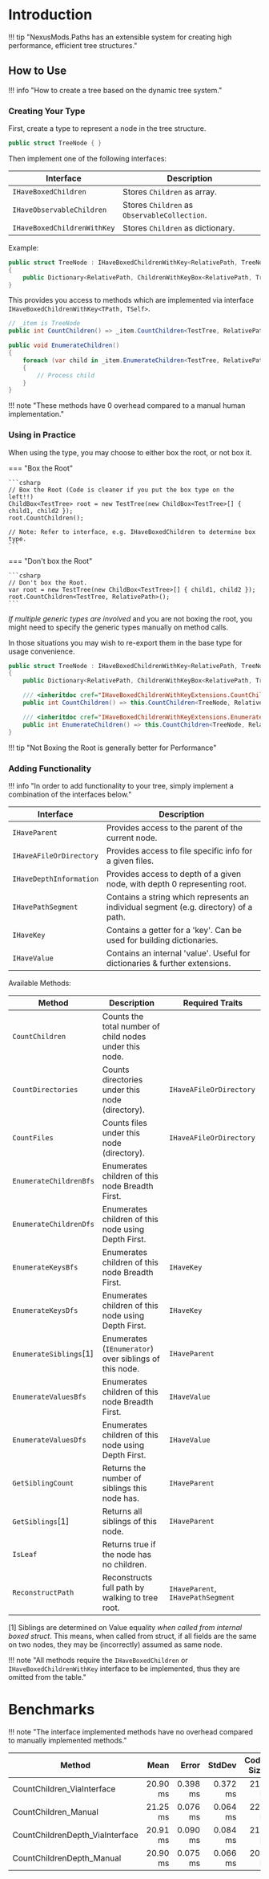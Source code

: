 # Introduction

!!! tip "NexusMods.Paths has an extensible system for creating high performance, efficient tree structures."

## How to Use

!!! info "How to create a tree based on the dynamic tree system."

### Creating Your Type

First, create a type to represent a node in the tree structure.

```csharp
public struct TreeNode { }
```

Then implement one of the following interfaces:

| Interface                   | Description                                  |
|-----------------------------|----------------------------------------------|
| `IHaveBoxedChildren`        | Stores `Children` as array.                  |
| `IHaveObservableChildren`   | Stores `Children` as `ObservableCollection`. |
| `IHaveBoxedChildrenWithKey` | Stores `Children` as dictionary.             |

Example:

```csharp
public struct TreeNode : IHaveBoxedChildrenWithKey<RelativePath, TreeNode>
{
    public Dictionary<RelativePath, ChildrenWithKeyBox<RelativePath, TreeNode>> Children { get; }
}
```

This provides you access to methods which are implemented via interface `IHaveBoxedChildrenWithKey<TPath, TSelf>`.

```csharp
// _item is TreeNode
public int CountChildren() => _item.CountChildren<TestTree, RelativePath>();

public void EnumerateChildren()
{
    foreach (var child in _item.EnumerateChildren<TestTree, RelativePath>())
    {
        // Process child
    }
}
```

!!! note "These methods have 0 overhead compared to a manual human implementation."

### Using in Practice

When using the type, you may choose to either box the root, or not box it.

=== "Box the Root"

    ```csharp
    // Box the Root (Code is cleaner if you put the box type on the left!!)
    ChildBox<TestTree> root = new TestTree(new ChildBox<TestTree>[] { child1, child2 });
    root.CountChildren();

    // Note: Refer to interface, e.g. IHaveBoxedChildren to determine box type.
    ```

=== "Don't box the Root"

    ```csharp
    // Don't box the Root.
    var root = new TestTree(new ChildBox<TestTree>[] { child1, child2 });
    root.CountChildren<TestTree, RelativePath>();
    ```

*If multiple generic types are involved* and you are not boxing the root, you might need to specify the generic types manually on method calls.  

In those situations you may wish to re-export them in the base type for usage convenience.  

```csharp
public struct TreeNode : IHaveBoxedChildrenWithKey<RelativePath, TreeNode>
{
    public Dictionary<RelativePath, ChildrenWithKeyBox<RelativePath, TreeNode>> Children { get; }

    /// <inheritdoc cref="IHaveBoxedChildrenWithKeyExtensions.CountChildren{TSelf,TKey}"/>
    public int CountChildren() => this.CountChildren<TreeNode, RelativePath>();

    /// <inheritdoc cref="IHaveBoxedChildrenWithKeyExtensions.EnumerateChildren{TSelf,TKey}"/>
    public int EnumerateChildren() => this.CountChildren<TreeNode, RelativePath>();
}
```

!!! tip "Not Boxing the Root is generally better for Performance"

### Adding Functionality 

!!! info "In order to add functionality to your tree, simply implement a combination of the interfaces below."

| Interface               | Description                                                                          |
|-------------------------|--------------------------------------------------------------------------------------|
| `IHaveParent`           | Provides access to the parent of the current node.                                   |
| `IHaveAFileOrDirectory` | Provides access to file specific info for a given files.                             |
| `IHaveDepthInformation` | Provides access to depth of a given node, with depth 0 representing root.            |
| `IHavePathSegment`      | Contains a string which represents an individual segment (e.g. directory) of a path. |
| `IHaveKey`              | Contains a getter for a 'key'. Can be used for building dictionaries.                |
| `IHaveValue`            | Contains an internal 'value'. Useful for dictionaries & further extensions.          |

Available Methods:

| Method                 | Description                                             | Required Traits                   |
|------------------------|---------------------------------------------------------|-----------------------------------|
| `CountChildren`        | Counts the total number of child nodes under this node. |                                   |
| `CountDirectories`     | Counts directories under this node (directory).         | `IHaveAFileOrDirectory`           |
| `CountFiles`           | Counts files under this node (directory).               | `IHaveAFileOrDirectory`           |
| `EnumerateChildrenBfs` | Enumerates children of this node Breadth First.         |                                   |
| `EnumerateChildrenDfs` | Enumerates children of this node using Depth First.     |                                   |
| `EnumerateKeysBfs`     | Enumerates children of this node Breadth First.         | `IHaveKey`                        |
| `EnumerateKeysDfs`     | Enumerates children of this node using Depth First.     | `IHaveKey`                        |
| `EnumerateSiblings`[1] | Enumerates (`IEnumerator`) over siblings of this node.  | `IHaveParent`                     |
| `EnumerateValuesBfs`   | Enumerates children of this node Breadth First.         | `IHaveValue`                      |
| `EnumerateValuesDfs`   | Enumerates children of this node using Depth First.     | `IHaveValue`                      |
| `GetSiblingCount`      | Returns the number of siblings this node has.           | `IHaveParent`                     |
| `GetSiblings`[1]       | Returns all siblings of this node.                      | `IHaveParent`                     |
| `IsLeaf`               | Returns true if the node has no children.               |                                   |
| `ReconstructPath`      | Reconstructs full path by walking to tree root.         | `IHaveParent`, `IHavePathSegment` |

[1] Siblings are determined on Value equality *when called from internal boxed struct*. This means, when called from struct, if all fields are the same on two nodes, they may be (incorrectly) assumed as same node.

!!! note "All methods require the `IHaveBoxedChildren` or `IHaveBoxedChildrenWithKey` interface to be implemented, thus they are omitted from the table."

# Benchmarks

!!! note "The interface implemented methods have no overhead compared to manually implemented methods."

| Method                          |     Mean |    Error |   StdDev | Code Size |
|---------------------------------|---------:|---------:|---------:|----------:|
| CountChildren_ViaInterface      | 20.90 ms | 0.398 ms | 0.372 ms |     215 B |
| CountChildren_Manual            | 21.25 ms | 0.076 ms | 0.064 ms |     229 B |
| CountChildrenDepth_ViaInterface | 20.91 ms | 0.090 ms | 0.084 ms |     212 B |
| CountChildrenDepth_Manual       | 20.90 ms | 0.075 ms | 0.066 ms |     206 B |
